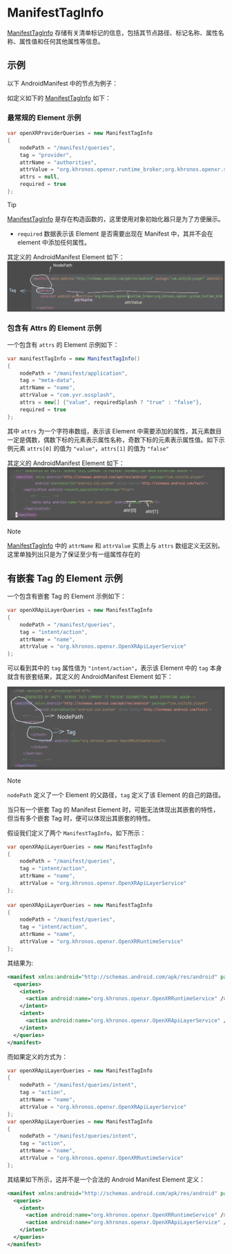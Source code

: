 # ManifestTagInfo

[ManifestTagInfo](xref:YVR.Utilities.Editor.PackingProcessor.ManifestTagInfo) 存储有关清单标记的信息，包括其节点路径、标记名称、属性名称、属性值和任何其他属性等信息。

## 示例

以下 AndroidManifest 中的节点为例子：

如定义如下的 [ManifestTagInfo](xref:YVR.Utilities.Editor.PackingProcessor.ManifestTagInfo) 如下：

### 最常规的 Element 示例

```csharp
var openXRProviderQueries = new ManifestTagInfo
{
    nodePath = "/manifest/queries",
    tag = "provider",
    attrName = "authorities",
    attrValue = "org.khronos.openxr.runtime_broker;org.khronos.openxr.system_runtime_broker",
    attrs = null,
    required = true
};
```

> [!tip]
>
> [ManifestTagInfo](xref:YVR.Utilities.Editor.PackingProcessor.ManifestTagInfo) 是存在构造函数的，这里使用对象初始化器只是为了方便展示。

* `required` 数据表示该 Element 是否需要出现在 Manifest 中，其并不会在 element 中添加任何属性。

其定义的 AndroidManifest Element 如下：
![](assets/ManifestTagInfo/2025-04-10-14-09-31.excalidraw.svg)

### 包含有 Attrs 的 Element 示例

一个包含有 `attrs` 的 Element 示例如下：
```csharp
var manifestTagInfo = new ManifestTagInfo()
{
    nodePath = "/manifest/application",
    tag = "meta-data",
    attrName = "name",
    attrValue = "com.yvr.ossplash",
    attrs = new[] {"value", requiredSplash ? "true" : "false"},
    required = true
};
```

其中 `attrs` 为一个字符串数组，表示该 Element 中需要添加的属性，其元素数目一定是偶数，偶数下标的元素表示属性名称，奇数下标的元素表示属性值。如下示例元素 `attrs[0]` 的值为 `"value"`，`attrs[1]` 的值为 `"false"`

其定义的 AndroidManifest Element 如下：
![](assets/ManifestTagInfo/2025-04-10-14-34-03.excalidraw.svg)

> [!note]
>
> [ManifestTagInfo](xref:YVR.Utilities.Editor.PackingProcessor.ManifestTagInfo) 中的 `attrName` 和 `attrValue` 实质上与 `attrs` 数组定义无区别。这里单独列出只是为了保证至少有一组属性存在的

## 有嵌套 Tag 的 Element 示例

一个包含有嵌套 Tag 的 Element 示例如下：
```csharp
var openXRApiLayerQueries = new ManifestTagInfo
{
    nodePath = "/manifest/queries",
    tag = "intent/action",
    attrName = "name",
    attrValue = "org.khronos.openxr.OpenXRApiLayerService"
};
```

可以看到其中的 `tag` 属性值为 `"intent/action"`，表示该 Element 中的 `tag` 本身就含有嵌套结果，其定义的 AndroidManifest Element 如下：

![](assets/ManifestTagInfo/2025-04-10-14-46-43.excalidraw.svg)

> [!note]
>
> `nodePath` 定义了一个 Element 的父路径，`tag` 定义了该 Element 的自己的路径。


当只有一个嵌套 Tag 的 Manifest Element 时，可能无法体现出其嵌套的特性，但当有多个嵌套 Tag 时，便可以体现出其嵌套的特性。

假设我们定义了两个 `ManifestTagInfo`，如下所示：

```csharp
var openXRApiLayerQueries = new ManifestTagInfo
{
    nodePath = "/manifest/queries",
    tag = "intent/action",
    attrName = "name",
    attrValue = "org.khronos.openxr.OpenXRApiLayerService"
};

var openXRApiLayerQueries = new ManifestTagInfo
{
    nodePath = "/manifest/queries",
    tag = "intent/action",
    attrName = "name",
    attrValue = "org.khronos.openxr.OpenXRRuntimeService"
};
```

其结果为:

```xml
<manifest xmlns:android="http://schemas.android.com/apk/res/android" package="com.unity3d.player" android:sharedUserId="android.uid.system" xmlns:tools="http://schemas.android.com/tools">
  <queries>
    <intent>
      <action android:name="org.khronos.openxr.OpenXRRuntimeService" />
    </intent>
    <intent>
      <action android:name="org.khronos.openxr.OpenXRApiLayerService" />
    </intent>
  </queries>
</manifest>
```

而如果定义的方式为：

```csharp
var openXRApiLayerQueries = new ManifestTagInfo
{
    nodePath = "/manifest/queries/intent",
    tag = "action",
    attrName = "name",
    attrValue = "org.khronos.openxr.OpenXRApiLayerService"
};
var openXRApiLayerQueries = new ManifestTagInfo
{
    nodePath = "/manifest/queries/intent",
    tag = "action",
    attrName = "name",
    attrValue = "org.khronos.openxr.OpenXRRuntimeService"
};
```

其结果如下所示，这并不是一个合法的 Android Manifest Element 定义：

```xml
<manifest xmlns:android="http://schemas.android.com/apk/res/android" package="com.unity3d.player" android:sharedUserId="android.uid.system" xmlns:tools="http://schemas.android.com/tools">
  <queries>
    <intent>
      <action android:name="org.khronos.openxr.OpenXRRuntimeService" />
      <action android:name="org.khronos.openxr.OpenXRApiLayerService" />
    </intent>
  </queries>
</manifest>
```